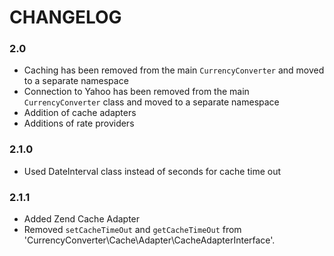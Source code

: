 ﻿# CHANGELOG

### 2.0
* Caching has been removed from the main `CurrencyConverter` and moved to a separate namespace
* Connection to Yahoo has been removed from the main `CurrencyConverter` class and moved to a separate namespace
* Addition of cache adapters
* Additions of rate providers

### 2.1.0
* Used DateInterval class instead of seconds for cache time out

### 2.1.1
* Added Zend Cache Adapter
* Removed `setCacheTimeOut` and `getCacheTimeOut` from 'CurrencyConverter\Cache\Adapter\CacheAdapterInterface'.